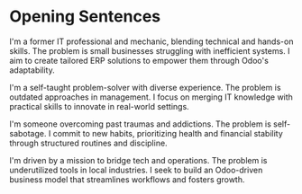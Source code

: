 # Opening Sentences

I'm a former IT professional and mechanic, blending technical and hands-on skills. The problem is small businesses struggling with inefficient systems. I aim to create tailored ERP solutions to empower them through Odoo's adaptability.  

I'm a self-taught problem-solver with diverse experience. The problem is outdated approaches in management. I focus on merging IT knowledge with practical skills to innovate in real-world settings.  

I'm someone overcoming past traumas and addictions. The problem is self-sabotage. I commit to new habits, prioritizing health and financial stability through structured routines and discipline.  

I'm driven by a mission to bridge tech and operations. The problem is underutilized tools in local industries. I seek to build an Odoo-driven business model that streamlines workflows and fosters growth.
